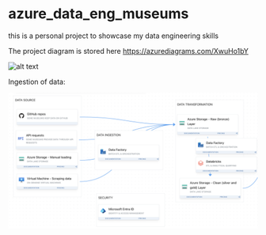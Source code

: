 # azure_data_eng_museums
this is a personal project to showcase my data engineering skills

The project diagram is stored here https://azurediagrams.com/XwuHo1bY

![alt text](https://github.com/ToninaP/azure_data_eng_museums/blob/main/docs/graphs/Exported-Diagram.svg)

Ingestion of data:

![alt text](https://github.com/ToninaP/azure_data_eng_museums/blob/main/docs/graphs/Screenshot%202025-04-04%20at%2022.01.56.png)

